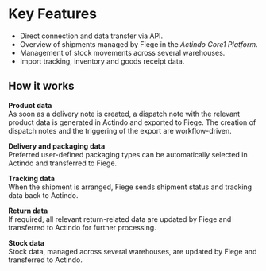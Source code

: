 # Key Features

- Direct connection and data transfer via API.
- Overview of shipments managed by Fiege in the *Actindo Core1 Platform*.
- Management of stock movements across several warehouses.
- Import tracking, inventory and goods receipt data.


## How it works

**Product data**    
As soon as a delivery note is created, a dispatch note with the relevant product data is generated in Actindo and exported to Fiege. The creation of dispatch notes and the triggering of the export are workflow-driven.

**Delivery and packaging data**  
Preferred user-defined packaging types can be automatically selected in Actindo and transferred to Fiege.  

**Tracking data**   
When the shipment is arranged, Fiege sends shipment status and tracking data back to Actindo.

**Return data**   
If required, all relevant return-related data are updated by Fiege and transferred to Actindo for further processing. 

**Stock data**  
Stock data, managed across several warehouses, are updated by Fiege and transferred to Actindo.  

[comment]: <> (Fachreviewer: Bitte prüfen, ob es so stimmt, ggf. ergänzen)

